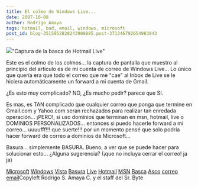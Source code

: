 ```yaml
---
title: El colmo de Windows Live...
date: 2007-10-08
author: Rodrigo Amaya
tags: hotmail, bad, email, windows, microsoft
post_id: blog-3515952828243908885.post-371346792654983943
---
```


[![](http://bp2.blogger.com/_ayvorITawE4/RwqDZVmN2WI/AAAAAAAAAgA/iwEb5OLWWKc/s400/wtf%3F.png)](http://bp2.blogger.com/_ayvorITawE4/RwqDZVmN2WI/AAAAAAAAAgA/iwEb5OLWWKc/s1600-h/wtf%3F.png)"Captura de la
      basca de Hotmail Live"

Este es el colmo de los colmos... la
      captura de pantalla que muestro al principio del articulo es de mi cuenta de correo de Windows
      Live... Lo único que quería era que todo el correo que me "cae" al Inbox de Live se le hiciera
      automáticamente un forward a mi cuenta de Gmail.

¿Es esto muy complicado? NO, ¿Es mucho pedir? parece que SI.

Es mas, es TAN complicado que
      cualquier correo que ponga que termine en Gmail.com y Yahoo.com seran rechazados para realizar
      tan enredada operación...
¡PERO!, si uso dominios que terminan en msn, hotmail,
      live o DOMINIOS PERSONALIZADOS... entonces si puedo hacerle forward a mi correo... uuuufff!!!
      que suerte!!! por un momento pensé que solo podria hacer forward de correo a dominios de
      Microsoft...

Basura... simplemente BASURA.
Bueno, a ver que
      se puede hacer para solucionar esto... ¿Alguna sugerencia? (¡que no incluya cerrar el correo!
      ja ja)

[Microsoft](http://www.blogalaxia.com/tags/microsoft) [Windows](http://www.blogalaxia.com/tags/windows) [Vista](http://www.blogalaxia.com/tags/vista) [Basura](http://www.blogalaxia.com/tags/basura) [Live](http://www.blogalaxia.com/tags/live) [Hotmail](http://www.blogalaxia.com/tags/hotmail) [MSN](http://www.blogalaxia.com/tags/msn) [Basca](http://www.blogalaxia.com/tags/basca) [Asco](http://www.blogalaxia.com/tags/asco) [correo](http://www.blogalaxia.com/tags/correo) [email](http://www.blogalaxia.com/tags/email)Copyleft Rodrigo S. Amaya
      C. y el staff del Sr. Byte